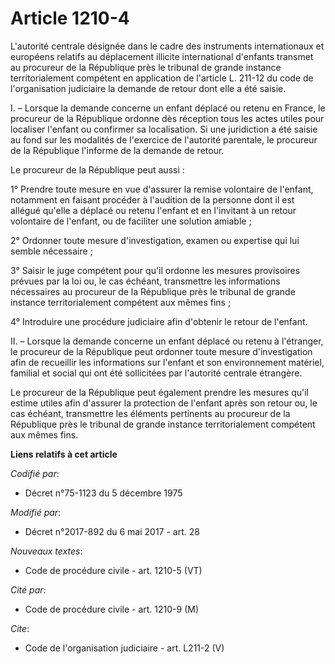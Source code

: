 # Article 1210-4

L'autorité centrale désignée dans le cadre des instruments internationaux et européens relatifs au déplacement illicite
international d'enfants transmet au procureur de la République près le tribunal de grande instance territorialement compétent
en application de l'article L. 211-12 du code de l'organisation judiciaire la demande de retour dont elle a été saisie. 

I. – Lorsque la demande concerne un enfant déplacé ou retenu en France, le procureur de la République ordonne dès réception
tous les actes utiles pour localiser l'enfant ou confirmer sa localisation. Si une juridiction a été saisie au fond sur les
modalités de l'exercice de l'autorité parentale, le procureur de la République l'informe de la demande de retour. 

Le procureur de la République peut aussi : 

1° Prendre toute mesure en vue d'assurer la remise volontaire de l'enfant, notamment en faisant procéder à l'audition de la
personne dont il est allégué qu'elle a déplacé ou retenu l'enfant et en l'invitant à un retour volontaire de l'enfant, ou de
faciliter une solution amiable ; 

2° Ordonner toute mesure d'investigation, examen ou expertise qui lui semble nécessaire ; 

3° Saisir le juge compétent pour qu'il ordonne les mesures provisoires prévues par la loi ou, le cas échéant, transmettre les
informations nécessaires au procureur de la République près le tribunal de grande instance territorialement compétent aux
mêmes fins ; 

4° Introduire une procédure judiciaire afin d'obtenir le retour de l'enfant. 

II. – Lorsque la demande concerne un enfant déplacé ou retenu à l'étranger, le procureur de la République peut ordonner toute
mesure d'investigation afin de recueillir les informations sur l'enfant et son environnement matériel, familial et social qui
ont été sollicitées par l'autorité centrale étrangère. 

Le procureur de la République peut également prendre les mesures qu'il estime utiles afin d'assurer la protection de l'enfant
après son retour ou, le cas échéant, transmettre les éléments pertinents au procureur de la République près le tribunal de
grande instance territorialement compétent aux mêmes fins.

**Liens relatifs à cet article**

_Codifié par_:

  - Décret n°75-1123 du 5 décembre 1975

_Modifié par_:

  - Décret n°2017-892 du 6 mai 2017 - art. 28

_Nouveaux textes_:

  - Code de procédure civile - art. 1210-5 (VT)

_Cité par_:

  - Code de procédure civile - art. 1210-9 (M)

_Cite_:

  - Code de l'organisation judiciaire - art. L211-2 (V)
